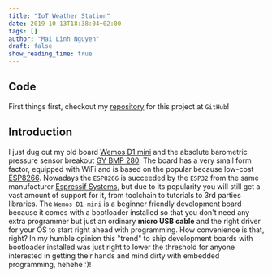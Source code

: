 ```yaml
---
title: "IoT Weather Station"
date: 2019-10-13T18:38:04+02:00
tags: []
author: "Mai Linh Nguyen"
draft: false
show_reading_time: true
---
```


## Code

First things first, checkout my [repository](https://github.com/MaiLinhGroup/iot-weather-station) for this project at `GitHub`!

## Introduction

I just dug out my old board [Wemos D1 mini](https://wiki.wemos.cc/products:d1:d1_mini) and the absolute barometric pressure sensor breakout [GY BMP 280](https://components101.com/sensors/gy-bmp280-module). The board has a very small form factor, equipped with WiFi and is based on the popular because low-cost [ESP8266](https://en.wikipedia.org/wiki/ESP8266). Nowadays the `ESP8266` is succeeded by the `ESP32` from the same manufacturer [Espressif Systems](https://github.com/espressif), but due to its popularity you will still get a vast amount of support for it, from toolchain to tutorials to 3rd parties libraries. The `Wemos D1 mini` is a beginner friendly development board because it comes with a bootloader installed so that you don't need any extra programmer but just an ordinary **micro USB cable** and the right driver for your OS to start right ahead with programming. How convenience is that, right? In my humble opinion this "trend" to ship development boards with bootloader installed was just right to lower the threshold for anyone interested in getting their hands and mind dirty with embedded programming, hehehe :)!